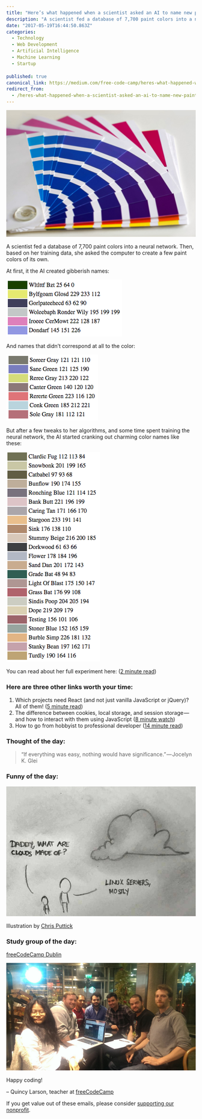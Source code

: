 ```yaml
---
title: "Here’s what happened when a scientist asked an AI to name new paint colors"
description: "A scientist fed a database of 7,700 paint colors into a neural network. Then, based on her training data, she asked the computer to create a few paint colors of its own. But after a few tweaks to her…"
date: "2017-05-19T16:44:50.863Z"
categories: 
  - Technology
  - Web Development
  - Artificial Intelligence
  - Machine Learning
  - Startup

published: true
canonical_link: https://medium.com/free-code-camp/heres-what-happened-when-a-scientist-asked-an-ai-to-name-new-paint-colors-c2e7c9fe0bd7
redirect_from:
  - /heres-what-happened-when-a-scientist-asked-an-ai-to-name-new-paint-colors-c2e7c9fe0bd7
---
```


![](./asset-1.jpeg)

A scientist fed a database of 7,700 paint colors into a neural network. Then, based on her training data, she asked the computer to create a few paint colors of its own.

At first, it the AI created gibberish names:

![](./asset-2.png)

And names that didn’t correspond at all to the color:

![](./asset-3.png)

But after a few tweaks to her algorithms, and some time spent training the neural network, the AI started cranking out charming color names like these:

![](./asset-4.png)

You can read about her full experiment here: ([2 minute read](https://fcc.im/2rzIzIE))

### Here are three other links worth your time:

1.  Which projects need React (and not just vanilla JavaScript or jQuery)? All of them! ([5 minute read](https://medium.freecodecamp.com/which-projects-need-react-all-of-them-e7ccb6629ba7))
2.  The difference between cookies, local storage, and session storage — and how to interact with them using JavaScript ([8 minute watch](https://fcc.im/2qyVU6o))
3.  How to go from hobbyist to professional developer ([14 minute read](https://fcc.im/2r03UPp))

### Thought of the day:

> “If everything was easy, nothing would have significance.” — Jocelyn K. Glei

### Funny of the day:

![](./asset-5.jpeg)

Illustration by [Chris Puttick](https://fcc.im/2r0oC1y)

### Study group of the day:

[freeCodeCamp Dublin](http://bit.ly/2pfmOk1)

![](./asset-6.jpeg)

Happy coding!

– Quincy Larson, teacher at [freeCodeCamp](http://bit.ly/2j7Q1dN)

If you get value out of these emails, please consider [supporting our nonprofit](http://bit.ly/donate-to-fcc).
